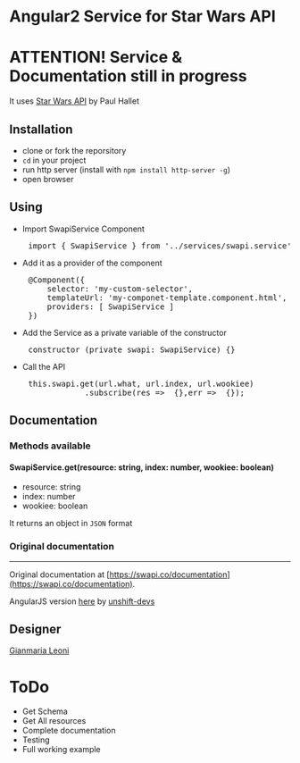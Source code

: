 # Angular2 Service for Star Wars API 
# ATTENTION! Service & Documentation still in progress 

It uses [Star Wars API](https://swapi.co/) by Paul Hallet

## Installation
- clone or fork the reporsitory
- `cd` in your project
- run http server (install with `npm install http-server -g`)
- open browser

## Using
- Import SwapiService Component
<pre>
    import { SwapiService } from '../services/swapi.service';
</pre>
- Add it as a provider of the component
<pre>
    @Component({
        selector: 'my-custom-selector',
        templateUrl: 'my-componet-template.component.html',
        providers: [ SwapiService ]
    })
</pre>
- Add the Service as a private variable of the constructor
<pre>
    constructor (private swapi: SwapiService) {}
</pre> 
- Call the API
<pre>
    this.swapi.get(url.what, url.index, url.wookiee)
                .subscribe(res =>  {},err =>  {});
</pre>

## Documentation

### Methods available
#### SwapiService.get(resource: string, index: number, wookiee: boolean)
- resource: string 
- index: number
- wookiee: boolean

It returns an object in `JSON` format

### Original documentation
---
Original documentation at [https://swapi.co/documentation](https://swapi.co/documentation).

AngularJS version [here](https://github.com/unshift-devs/xyz-angular-swapi) by [unshift-devs](https://github.com/unshift-devs)

## Designer

[Gianmaria Leoni](https://github.com/giammaleoni)

# ToDo
- Get Schema
- Get All resources
- Complete documentation
- Testing
- Full working example

